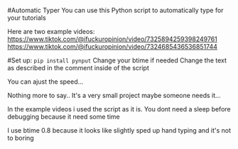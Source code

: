 #Automatic Typer
You can use this Python script to automatically type for your tutorials

Here are two example videos: https://www.tiktok.com/@ifuckuropinion/video/7325894259398249761
                             https://www.tiktok.com/@ifuckuropinion/video/7324685436536851744


#Set up:
```pip install pynput```
Change your btime if needed
Change the text as described in the comment inside of the script

You can ajust the speed...

Nothing more to say.. It's a very small project maybe someone needs it...

In the example videos i used the script as it is. You dont need a sleep before debugging because it need some time


I use btime 0.8 because it looks like slightly sped up hand typing and it's not to boring

